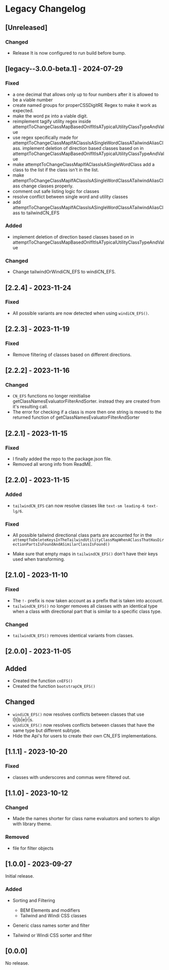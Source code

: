 <!-- markdownlint-disable-file MD024 a changelog must have multiple headings -->

# Legacy Changelog

## [Unreleased]

### Changed

- Release It is now configured to run build before bump.

## [legacy--3.0.0-beta.1] - 2024-07-29

### Fixed

- a one decimal that allows only up to four numbers after it is allowed to be a viable number
- create named groups for properCSSDigitRE Regex to make it work as expected.
- make the word px into a viable digit.
- reimplement tagify utility regex inside attemptToChangeClassMapBasedOnIfItIsATypicalUtilityClassTypeAndValue
- use regex specifically made for attemptToChangeClassMapIfAClassIsASingleWordClassATailwindAliasClass.
  implement deletion of direction based classes based on in attemptToChangeClassMapBasedOnIfItIsATypicalUtilityClassTypeAndValue
- make attemptToChangeClassMapIfAClassIsASingleWordClass add a class to the list if the class isn't in the list.
- make attemptToChangeClassMapIfAClassIsASingleWordClassATailwindAliasClass change classes properly.
- comment out safe listing logic for classes
- resolve conflict between single word and utility classes
- add attemptToChangeClassMapIfAClassIsASingleWordClassATailwindAliasClass to tailwindCN_EFS

### Added

- implement deletion of direction based classes based on in attemptToChangeClassMapBasedOnIfItIsATypicalUtilityClassTypeAndValue

### Changed

- Change tailwindOrWindiCN_EFS to windiCN_EFS.

## [2.2.4] - 2023-11-24

### Fixed

- All possible variants are now detected when using `windiCN_EFS()`.

## [2.2.3] - 2023-11-19

### Fixed

- Remove filtering of classes based on different directions.

## [2.2.2] - 2023-11-16

### Changed

- `CN_EFS` functions no longer reinitialise getClassNamesEvaluatorFilterAndSorter.
instead they are created from it's resulting call.
- The error for checking if a class is more then one string is moved to the
returned function of getClassNamesEvaluatorFilterAndSorter

## [2.2.1] - 2023-11-15

### Fixed

- I finally added the repo to the package.json file.
- Removed all wrong info from ReadME.

## [2.2.0] - 2023-11-15

### Added

- `tailwindCN_EFS` can now resolve classes like  `text-sm leading-6 text-lg/6`.

### Fixed

- All possible tailwind directional class parts are accounted for in the
`attemptToDeleteKeysInTheTailwindUtilityClassMapWhenAClassThatHasDirectionPartsIsFoundAndASimilarClassIsFound()`

- Make sure that empty maps in `tailwindCN_EFS()` don't have their keys used when transforming.

## [2.1.0] - 2023-11-10

### Fixed

- The `!-` prefix is now taken account as a prefix that is taken into account.
- `tailwindCN_EFS()` no longer removes all classes with an identical type when
a class with directional part that is similar to a specific class type.

### Changed

- `tailwindCN_EFS()` removes identical variants from classes.

## [2.0.0] - 2023-11-05

## Added

- Created the function `cnEFS()`
- Created the function `bootstrapCN_EFS()`

## Changed

- `windiCN_EFS()` now resolves conflicts between classes that use l|t|b|e|r|s.
- `windiCN_EFS()` now resolves conflicts between classes that have the same type
but different subtype.
- Hide the Api's for users to create their own CN_EFS implementations.

## [1.1.1] - 2023-10-20

### Fixed

- classes with underscores and commas were filtered out.

## [1.1.0] - 2023-10-12

### Changed

- Made the names shorter for class name evaluators and sorters to align with library theme.

### Removed

- file for filter objects

## [1.0.0] - 2023-09-27

Initial release.

### Added

- Sorting and Filtering
  - BEM Elements and modifiers
  - Tailwind and Windi CSS classes
  
- Generic class names sorter and filter
- Tailwind or Windi CSS sorter and filter

## [0.0.0]

No release.
